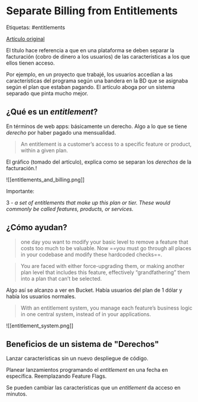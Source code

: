# Separate Billing from Entitlements

Etiquetas: #entitlements

[Artículo original](https://arnon.dk/why-you-should-separate-your-billing-from-entitlement/)

El título hace referencia a que en una plataforma se deben separar la facturación (cobro de dinero a los usuarios) de las características a los que ellos tienen acceso.

Por ejemplo, en un proyecto que trabajé, los usuarios accedían a las características del programa según una bandera en la BD que se asignaba según el plan que estaban pagando. El artículo aboga por un sistema separado que pinta mucho mejor.

## ¿Qué es un _entitlement_?

En términos de web apps: básicamente un derecho. Algo a lo que se tiene _derecho_ por haber pagado una mensualidad.

> An entitlement is a customer’s access to a specific feature or product, within a given plan.

El gráfico (tomado del artículo), explica como se separan los _derechos_ de la facturación.!

![[entitlements_and_billing.png]]

Importante:

3 - _a set of entitlements that make up this plan or tier. These would commonly be called features, products, or services._

## ¿Cómo ayudan?

> one day you want to modify your basic level to remove a feature that costs too much to be valuable. Now ==you must go through all places in your codebase and modify these hardcoded checks==.

> You are faced with either force-upgrading them, or making another plan level that includes this feature, effectively “grandfathering” them into a plan that can’t be selected.

Algo así se alcanzo a ver en Bucket. Había usuarios del plan de 1 dólar y había los usuarios normales.

> With an entitlement system, you manage each feature’s business logic in one central system, instead of in your applications.

![[entitlement_system.png]]

## Beneficios de un sistema de "Derechos"

Lanzar características sin un nuevo despliegue de código.

Planear lanzamientos programando el _entitlement_ en una fecha en específica. Reemplazando Feature Flags.

Se pueden cambiar las características que un _entitlement_ da acceso en minutos.
